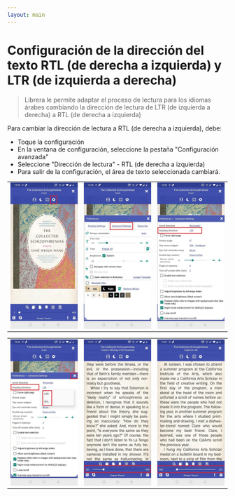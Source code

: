 ```yaml
---
layout: main
---
```


# Configuración de la dirección del texto RTL (de derecha a izquierda) y LTR (de izquierda a derecha)


> Librera le permite adaptar el proceso de lectura para los idiomas árabes cambiando la dirección de lectura de LTR (de izquierda a derecha) a RTL (de derecha a izquierda)


Para cambiar la dirección de lectura a RTL (de derecha a izquierda), debe:

* Toque la configuración
* En la ventana de configuración, seleccione la pestaña &quot;Configuración avanzada&quot;
* Seleccione &quot;Dirección de lectura&quot; - RTL (de derecha a izquierda)
* Para salir de la configuración, el área de texto seleccionada cambiará.

||||
|-|-|-|
|![](1.jpg)|![](2.jpg)|![](3.jpg)|

||||
|-|-|-|
|![](4.jpg)|![](5.jpg)|![](6.jpg)|
